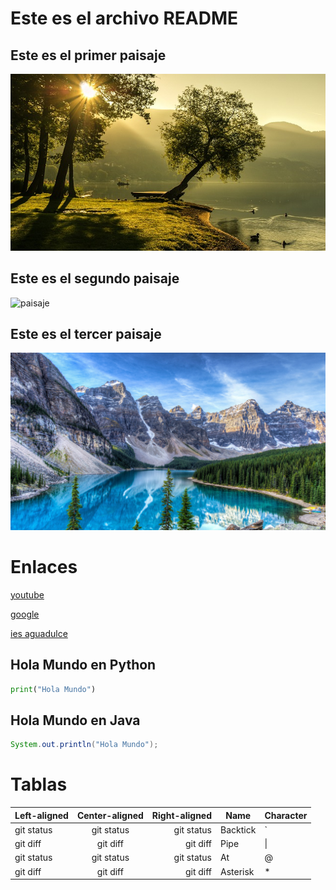 # Este es el archivo README

## Este es el primer paisaje

![paisaje](/img/Paisaje01.jpg)

## Este es el segundo paisaje

![paisaje](/img/Paisaje02.jpg)

## Este es el tercer paisaje

![paisaje](/img/Paisaje03.jpg)

# Enlaces

[youtube](https://www.youtube.com/)

[google](https://www.google.com/)

[ies aguadulce](https://www.iesaguadulce.es/centro/index.php/)

## Hola Mundo en Python

```python
print("Hola Mundo")
```

## Hola Mundo en Java

```Java
System.out.println("Hola Mundo");
```

# Tablas

| Left-aligned | Center-aligned | Right-aligned | Name | Character |
| :---         |     :---:      |          ---: | ---  | ---       |
| git status   | git status     | git status    | Backtick|`        |
| git diff     | git diff       | git diff      | Pipe    | \|      |
| git status   | git status     | git status    | At      | @       |
| git diff     | git diff       | git diff      | Asterisk |*|
